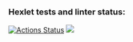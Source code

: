 ### Hexlet tests and linter status:
[![Actions Status](https://github.com/kantik001/php-project-lvl1/workflows/hexlet-check/badge.svg)](https://github.com/kantik001/php-project-lvl1/actions)
<a href="https://codeclimate.com/github/kantik001/php-project-lvl1/maintainability"><img src="https://api.codeclimate.com/v1/badges/da142022a23cdacc2c5b/maintainability" /></a>

<script id="asciicast-ZlKANn1OKpf9qs2qLD0z2l7FE" src="https://asciinema.org/a/ZlKANn1OKpf9qs2qLD0z2l7FE.js" async></script>
